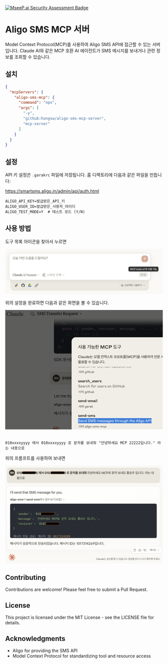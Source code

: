 [![MseeP.ai Security Assessment Badge](https://mseep.net/pr/hongsw-aligo-sms-mcp-server-badge.png)](https://mseep.ai/app/hongsw-aligo-sms-mcp-server)

# Aligo SMS MCP 서버

Model Context Protocol(MCP)를 사용하여 Aligo SMS API에 접근할 수 있는 서버입니다. Claude AI와 같은 MCP 호환 AI 에이전트가 SMS 메시지를 보내거나 관련 정보를 조회할 수 있습니다.

## 설치

```json
{
  "mcpServers": {
    "aligo-sms-mcp": {
      "command": "npx",
      "args": [
        "-y",
        "github:hongsw/aligo-sms-mcp-server",
        "mcp-server"
      ]
    }
  }
}
```

## 설정

API 키 설정은 `.garakrc` 파일에 저장됩니다. 홈 디렉토리에 다음과 같은 파일을 만듭니다:

https://smartsms.aligo.in/admin/api/auth.html

```
ALIGO_API_KEY=발급받은_API_키
ALIGO_USER_ID=발급받은_사용자_아이디
ALIGO_TEST_MODE=Y  # 테스트 모드 (Y/N)
```

## 사용 방법

도구 목록 아이콘을 찾아서 누르면

![](2025-03-22-16-53-35.png)


위의 설정을 완료하면 다음과 같은 화면을 볼 수 있습니다.


![Aligo SMS MCP 서버 화면](./image.png)

```

010xxxxyyyy 에서 010xxxxyyyy 로 문자를 보내줘 "안녕하세요 MCP 22222입니다." 라는 내용으로

```
위의 프롬프트를 사용하여 보내면 

![Aligo SMS MCP 서버 화면](./image2.png)


## Contributing

Contributions are welcome! Please feel free to submit a Pull Request.

## License

This project is licensed under the MIT License - see the LICENSE file for details.

## Acknowledgments

- Aligo for providing the SMS API
- Model Context Protocol for standardizing tool and resource access